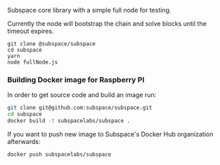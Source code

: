 Subspace core library with a simple full node for testing.

Currently the node will bootstrap the chain and solve blocks until the timeout expires.

```
git clone @subspace/subspace
cd subspace
yarn
node fullNode.js
```

### Building Docker image for Raspberry PI
In order to get source code and build an image run:
```bash
git clone git@github.com:subspace/subspace.git
cd subspace
docker build -t subspacelabs/subspace .
```

If you want to push new image to Subspace's Docker Hub organization afterwards:
```bash
docker push subspacelabs/subspace
```
